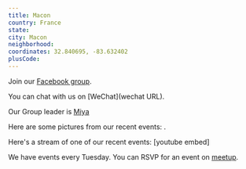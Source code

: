```yaml
---
title: Macon
country: France
state: 
city: Macon
neighborhood: 
coordinates: 32.840695, -83.632402
plusCode:
---
```

Join our [Facebook group](https://www.facebook.com/groups/free.code.camp.macon).

You can chat with us on [WeChat](wechat URL).

Our Group leader is [Miya](freecodecamp.org/miya)

Here are some pictures from our recent events:
![]().

Here's a stream of one of our recent events:
[youtube embed]

We have events every Tuesday. You can RSVP for an event on [meetup](meetupurl).
